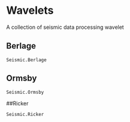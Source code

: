 # Wavelets
A collection of seismic data processing wavelet

## Berlage

```@docs
Seismic.Berlage
```

## Ormsby
```@docs
Seismic.Ormsby
```

##Ricker
```@docs
Seismic.Ricker
```
 
